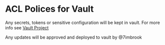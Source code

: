 # ACL Polices for Vault
Any secrets, tokens or sensitive configuration will be kept in vault. For more info see [Vault Project](https://vaultproject.io/intro/index.html)

Any updates will be approved and deployed to vault by @7imbrook 
